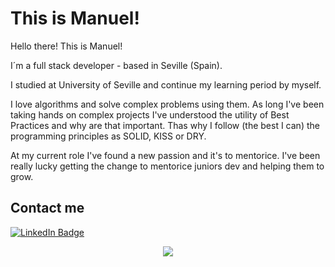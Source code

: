 <h1>This is Manuel!</h1>
<div id="bio">
<p>Hello there! This is Manuel!</p>
<p>I´m a full stack developer - based in Seville (Spain).</p>
<p>I studied at University of Seville and continue my learning period by myself.</p>
<p>I love algorithms and solve complex problems using them. As long I've been taking hands on complex projects I've understood the utility of Best Practices and why are that important. Thas why I follow (the best I can) the programming principles as SOLID, KISS or DRY.</p>
<p>At my current role I've found a new passion and it's to mentorice. I've been really lucky getting the change to mentorice juniors dev and helping them to grow.</p>
</div>
<div id="badges">
  <h2>Contact me</h2>
  <a href="https://www.linkedin.com/in/manuelc-perez" target="_blank">
    <img src="https://img.shields.io/badge/LinkedIn-blue?style=for-the-badge&logo=linkedin&logoColor=white" alt="LinkedIn Badge"/>
  </a>
</div>
<div>
  <p align="center">
  <a href="https://github.com/anuraghazra/github-readme-stats">
    <img src="https://github-readme-stats.vercel.app/api/top-langs/?username=manelcecs&layout=compact&theme=vision-friendly-dark">
  </a>

  </p>
  </div>

